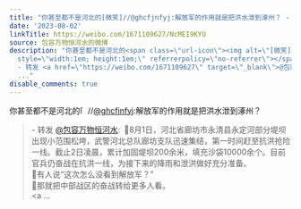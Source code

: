 ```yaml
---
title: "你甚至都不是河北的[微笑]//@ghcfjnfyj:解放军的作用就是把洪水泄到涿州？ - 转发 @包容万物恒河水:&ensp;\U0001F5398月1日，河北省廊坊市永清县永定河部分堤坝出现小..."
date: '2023-08-02'
linkTitle: https://weibo.com/1671109627/NcMEI9KYU
source: 包容万物恒河水的微博
description: "你甚至都不是河北的<span class=\"url-icon\"><img alt=\"[微笑]\" src=\"https://h5.sinaimg.cn/m/emoticon/icon/default/d_hehe-0be7e6251f.png\"
  style=\"width:1em; height:1em;\" referrerpolicy=\"no-referrer\"></span>//<a href=\"https://weibo.com/n/ghcfjnfyj\">@ghcfjnfyj</a>:解放军的作用就是把洪水泄到涿州？<br><blockquote>
  - 转发 <a href=\"https://weibo.com/1671109627\" target=\"_blank\">@包容万物恒河水</a>: \U0001F5398月1日，河北省廊坊市永清县永定河部分堤坝出现小范围松垮，武警河北总队廊坊支队迅速集结，第一时间赶至抗洪抢险一线。截止2日凌晨，累计加固堤坝200余米，填充沙袋10000余个。目前官兵仍奋战在抗洪一线，为接下来的降雨和泄洪做好充分准备。<br>\U0001F53A有人说“这次怎么没看到解放军？”<br>\U0001F53A那就把中部战区的奋战转给更多人看。<br><a
  ..."
disable_comments: true
---
```

你甚至都不是河北的<span class="url-icon"><img alt="[微笑]" src="https://h5.sinaimg.cn/m/emoticon/icon/default/d_hehe-0be7e6251f.png" style="width:1em; height:1em;" referrerpolicy="no-referrer"></span>//<a href="https://weibo.com/n/ghcfjnfyj">@ghcfjnfyj</a>:解放军的作用就是把洪水泄到涿州？<br><blockquote> - 转发 <a href="https://weibo.com/1671109627" target="_blank">@包容万物恒河水</a>: 🔹8月1日，河北省廊坊市永清县永定河部分堤坝出现小范围松垮，武警河北总队廊坊支队迅速集结，第一时间赶至抗洪抢险一线。截止2日凌晨，累计加固堤坝200余米，填充沙袋10000余个。目前官兵仍奋战在抗洪一线，为接下来的降雨和泄洪做好充分准备。<br>🔺有人说“这次怎么没看到解放军？”<br>🔺那就把中部战区的奋战转给更多人看。<br><a ...